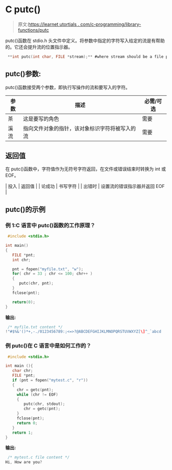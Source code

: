 # C putc()

> 原文:[https://learnet utortials . com/c-programming/library-functions/putc](https://learnetutorials.com/c-programming/library-functions/putc)

putc()函数在 stdio.h 头文件中定义。将参数中指定的字符写入给定的流是有帮助的。它还会提升流的位置指示器。

```c
 **int putc(int char, FILE *stream);** #where stream should be a file pointer 

```

## putc()参数:

putc()函数接受两个参数，即执行写操作的流和要写入的字符。

| 参数 | 描述 | 必需/可选 |
| --- | --- | --- |
| 茶 | 这是要写的角色 | 需要 |
| 溪流 | 指向文件对象的指针，该对象标识字符将被写入的流 | 需要 |

## 返回值

在 putc()函数中，字符值作为无符号字符返回，在文件或错误结束时转换为 int 或 EOF。

| 投入 | 返回值 |
| 论成功 | 书写字符 |
| 出错时 | 设置流的错误指示器并返回 EOF |

## putc()的示例

### 例 1:C 语言中 putc()函数的工作原理？

```c
 #include <stdio.h>

int main()
{
   FILE *pnt;
   int chr;

   pnt = fopen("myfile.txt", "w");
   for( chr = 33 ; chr <= 100; chr++ ) 
   {
      putc(chr, pnt);
   }
   fclose(pnt);

   return(0);
} 

```

**输出:**

```c
 /* myfile.txt content */
!"#$%&'()*+,-./0123456789:;<=>?@ABCDEFGHIJKLMNOPQRSTUVWXYZ[\]^_`abcd 
```

### 例 putc()在 C 语言中是如何工作的？

```c
 #include <stdio.h>

int main (){
   char chr;
   FILE *pnt;
   if (pnt = fopen("mytest.c", "r"))
   {
     chr = getc(pnt);
     while (chr != EOF)
     {
        putc(chr, stdout);
        chr = getc(pnt);
     }
     fclose(pnt);
     return 0;
   }
   return 1;
} 

```

**输出:**

```c
 /* mytest.c file content */
Hi, How are you? 
```